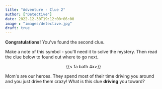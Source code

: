 ```yaml
---
title: "Adventure - Clue 2"
author: ["Detective"]
date: 2022-12-30T19:12:00+06:00
image : "images/detective.jpg"
draft: true
---
```


**Congratulations!**  You've found the second clue.

Make a note of this symbol - you'll need it to solve the mystery.  Then read the clue below to found out where to go next.

<div style="text-align: center">
{{< fa bath 4x>}}
</div>

Mom's are our heroes.  They spend most of their time driving you around and you just drive them crazy!  What is this clue **driving** you toward?
